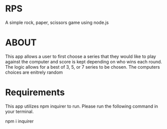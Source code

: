 # RPS
A simple rock, paper, scissors game using node.js

# ABOUT
This app allows a user to first choose a series that they would like to play against the computer and 
score is kept depending on who wins each round. The logic allows for a best of 3, 5, or 7 series to be 
chosen. The computers choices are enitrely random

# Requirements
This app utilizes npm inquirer to run. Please run the following command in your terminal.

npm i inquirer
